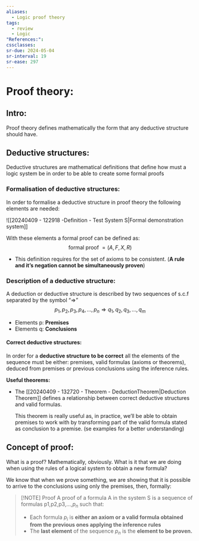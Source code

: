 ```yaml
---
aliases:
  - Logic proof theory
tags:
  - review
  - Logic
"References:": 
cssclasses:
sr-due: 2024-05-04
sr-interval: 19
sr-ease: 297
---
```

# Proof theory: 
## Intro: 
Proof theory defines mathematically the form that any deductive structure should have. 
## Deductive structures: 
Deductive structures are mathematical definitions that define how must a logic system be in order to be able to create some formal proofs
### Formalisation of deductive structures: 
In order to formalise a deductive structure in proof theory the following elements are needed: 

![[20240409 - 122918 -Definition - Test System S|Formal demonstration system]]

With these elements a formal proof can be defined as: 
$$
\text{formal proof } = (A,F,X,R)
$$
+ This definition requires for the set of axioms to be consistent. (**A rule and it’s negation cannot be simultaneously proven**)
### Description of a deductive structure: 
A deduction or deductive structure is described by two sequences of s.c.f separated by the symbol “$\Rightarrow$”
$$
p_1, p_2,p_3, p_4,...,p_n \Rightarrow q_1, q_2,q_3,...,q_m
$$
+ Elements p: **Premises**
+ Elements q: **Conclusions** 

#### Correct deductive structures: 
In order for a **deductive structure to be correct** all the elements of the sequence must be either: premises, valid formulas (axioms or theorems), deduced from premises or previous conclusions using the inference rules. 

**Useful theorems:**
+ The [[20240409 - 132720 - Theorem - DeductionTheorem|Deduction Theorem]] defines a relationship between correct deductive structures and valid formulas. 
	
	This theorem is really useful as, in practice, we’ll be able to obtain premises to work with by transforming part of the valid formula stated as conclusion to a premise. (se examples for a better understanding)
## Concept of proof:
What is a proof? Mathematically, obviously.
What is it that we are doing when using the rules of a logical system to obtain a new formula?

We know that when we prove something, we are showing that it is possible to arrive to the conclusions using only the premises, then, formally: 

> [!NOTE] Proof
> A proof of a formula A in the system S is a sequence of formulas p1,p2,p3,…,$p_n$ such that: 
> + Each formula $p_i$ is **either an axiom or a valid formula obtained from the previous ones applying the inference rules**
> + The **last element** of the sequence $p_n$ is the **element to be proven.**
> 
> 
